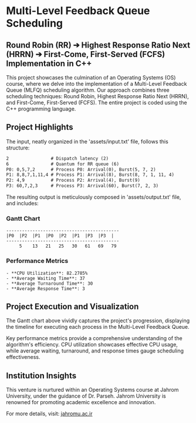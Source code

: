 # Multi-Level Feedback Queue Scheduling
## Round Robin (RR) ➔ Highest Response Ratio Next (HRRN) ➔ First-Come, First-Served (FCFS) Implementation in C++

This project showcases the culmination of an Operating Systems (OS) course, where we delve into the implementation of a Multi-Level Feedback Queue (MLFQ) scheduling algorithm. Our approach combines three scheduling techniques: Round Robin, Highest Response Ratio Next (HRRN), and First-Come, First-Served (FCFS). The entire project is coded using the C++ programming language.

## Project Highlights

The input, neatly organized in the 'assets/input.txt' file, follows this structure:

```MarkDown
2                # Dispatch latency (2)
6                # Quantum for RR queue (6)
P0: 0,5,7,2      # Process P0: Arrival(0), Burst(5, 7, 2)
P1: 8,8,7,1,11,4 # Process P1: Arrival(8), Burst(8, 7, 1, 11, 4)
P2: 4,9          # Process P2: Arrival(4), Burst(9)
P3: 60,7,2,3     # Process P3: Arrival(60), Burst(7, 2, 3)
```

The resulting output is meticulously composed in 'assets/output.txt' file, and includes:

### Gantt Chart
```
-------------------------------------------
|P0  |P2  |P1  |P0  |P2  |P1  |P3  |P3  |
-------------------------------------------
     5    13   21   25   30   61   69   79
```


### Performance Metrics
```
- **CPU Utilization**: 82.2785%
- **Average Waiting Time**: 37
- **Average Turnaround Time**: 30
- **Average Response Time**: 3
```

## Project Execution and Visualization

The Gantt chart above vividly captures the project's progression, displaying the timeline for executing each process in the Multi-Level Feedback Queue.

Key performance metrics provide a comprehensive understanding of the algorithm's efficiency. CPU utilization showcases effective CPU usage, while average waiting, turnaround, and response times gauge scheduling effectiveness.

## Institution Insights

This venture is nurtured within an Operating Systems course at Jahrom University, under the guidance of Dr. Parseh. Jahrom University is renowned for promoting academic excellence and innovation.

For more details, visit: [jahromu.ac.ir](https://jahromu.ac.ir/en)
